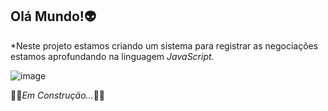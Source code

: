 __Olá Mundo!👽__ 
---

*Neste projeto estamos criando um sistema para registrar as negociações estamos aprofundando na linguagem _JavaScript._

![image](https://github.com/LucasMB21/javascript-avancado/assets/130411731/7d1c4248-e998-4f8f-a6c6-20e23cc433cf)



🛑🚧_Em Construção..._🚧🛑
